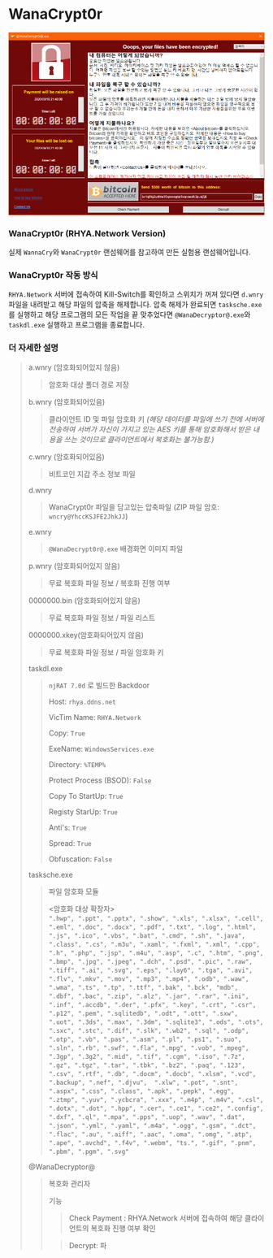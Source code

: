 WanaCrypt0r
===
![WanaCrypt0r Main](main-image.png)

### WanaCrypt0r (RHYA.Network Version)
실제 `WannaCry`와 `WanaCrypt0r` 랜섬웨어를 참고하여 만든 실험용 랜섬웨어입니다.

### WanaCrypt0r 작동 방식
`RHYA.Network` 서버에 접속하여 Kill-Switch를 확인하고 스위치가 꺼져 있다면 `d.wnry`파일을 내려받고 해당 파일의 압축을 해제합니다. 압축 해제가 완료되면 `tasksche.exe`를 실행하고 해당 프로그램의 모든 작업을 끝 맞추었다면 `@WanaDecryptor@.exe`와 `taskdl.exe` 실행하고 프로그램을 종료합니다.

### 더 자세한 설명
> a.wnry (암호화되어있지 않음)
>> 암호화 대상 폴더 경로 저장 
>> 
> b.wnry (암호화되어있음) 
>> 클라이언트 ID 및 파일 암호화 키 
>> _(해당 데이터를 파일에 쓰기 전에 서버에 전송하여 서버가 자신이 가지고 있는 AES 키를 통해 암호화해서 받은 내용을 쓰는 것이므로 클라이언트에서 복호화는 불가능함.)_ 
>> 
> c.wnry (암호화되어있음)
>> 비트코인 지갑 주소 정보 파일 
>> 
> d.wnry 
>> WanaCrypt0r 파일을 담고있는 압축파일 (ZIP 파일 암호: `wncry@YhccKSJFE2JhkJJ`) 
>> 
> e.wnry 
>> `@WanaDecrypt0r@.exe` 배경화면 이미지 파일 
>> 
> p.wnry (암호화되어있지 않음)
>> 무료 복호화 파일 정보 / 복호화 진행 여부 
>> 
> 0000000.bin (암호화되어있지 않음) 
>> 무료 복호화 파일 정보 / 파일 리스트 
>> 
> 0000000.xkey(암호화되어있지 않음)
>> 무료 복호화 파일 정보 / 파일 암호화 키 
>> 
> taskdl.exe
>> `njRAT 7.0d` 로 빌드한 Backdoor
>> 
>> Host: `rhya.ddns.net`
>> 
>> VicTim Name: `RHYA.Network`
>> 
>> Copy: `True`
>> 
>> ExeName: `WindowsServices.exe`
>> 
>> Directory: `%TEMP%`
>> 
>> Protect Process (BSOD): `False`
>> 
>> Copy To StartUp: `True`
>> 
>> Registy StarUp: `True`
>> 
>> Anti's: `True`
>> 
>> Spread: `True`
>> 
>> Obfuscation: `False`
>> 
> tasksche.exe
>> 파일 암호화 모듈
>> 
>> <암호화 대상 확장자>                  
>> `".hwp", ".ppt", ".pptx", ".show", ".xls", ".xlsx", ".cell", ".eml",
    ".doc", ".docx", ".pdf", ".txt", ".log", ".html", ".js", ".ico",
    ".vbs", ".bat", ".cmd", ".sh", ".java", ".class", ".cs", ".m3u",
    ".xaml", ".fxml", ".xml", ".cpp", ".h", ".php", ".jsp", ".m4u",
    ".asp", ".c", ".htm", ".png", ".bmp", ".jpg", ".jpeg", ".dch",
    ".psd", ".pic", ".raw", ".tiff", ".ai", ".svg", ".eps", ".lay6",
    ".tga", ".avi", ".flv", ".mkv", ".mov", ".mp3", ".mp4", ".odb",
    ".waw", ".wma", ".ts", ".tp", ".ttf", ".bak", ".bck", "mdb", ".dbf",
    ".bac", ".zip", ".alz", ".jar", ".rar", ".ini", ".inf", ".accdb",
    ".der", ".pfx", ".key", ".crt", ".csr", ".p12", ".pem", ".sqlitedb",
    ".odt", ".ott", ".sxw", ".uot", ".3ds", ".max", ".3dm", ".sqlite3",
    ".ods", ".ots", ".sxc", ".stc", ".dif", ".slk", ".wb2", ".sql",
    ".odp", ".otp", ".vb", ".pas", ".asm", ".pl", ".ps1", ".suo",
    ".sln", ".rb", ".swf", ".fla", ".mpg", ".vob", ".mpeg", ".3gp",
    ".3g2", ".mid", ".tif", ".cgm", ".iso", ".7z", ".gz", ".tgz",
    ".tar", ".tbk", ".bz2", ".paq", ".123", ".csv", ".rtf", ".db",
    ".docm", ".docb", ".xlsm", ".vcd", ".backup", ".nef", ".djvu", 
    ".xlw", ".pot", ".snt", ".aspx", ".css", ".class", ".apk", ".pepk",
    ".egg", ".ztmp", ".yuv", ".ycbcra", ".xxx", ".m4p", ".m4v", ".csl", ".dotx",
    ".dot", ".hpp", ".cer", ".ce1", ".ce2", ".config", ".dxf", ".ql", ".mpa",
    ".pps", ".uop", ".wav", ".dat", ".json", ".yml", ".yaml", ".m4a", ".ogg",
    ".gsm", ".dct", ".flac", ".au", ".aiff", ".aac", ".oma", ".omg", ".atp",
    ".ape", ".avchd", ".f4v", ".webm", "ts.", ".gif", ".pnm", ".pbm", ".pgm", ".svg"`
>> 
> @WanaDecryptor@
>> 복호화 관리자
>> 
>> 기능
>>> Check Payment : RHYA.Network 서버에 접속하여 해당 클라이언트의 복호화 진행 여부 확인
>>
>>> Decrypt: 파
